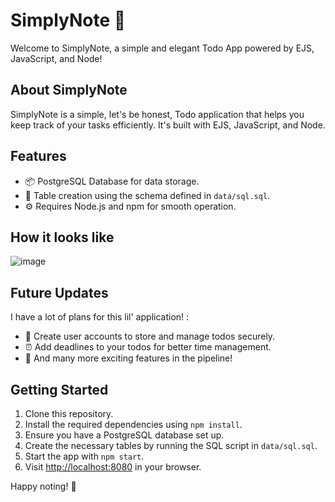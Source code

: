 # SimplyNote 📝

Welcome to SimplyNote, a simple and elegant Todo App powered by EJS, JavaScript, and Node!

## About SimplyNote

SimplyNote is a simple, let's be honest, Todo application that helps you keep track of your tasks efficiently. It's built with EJS, JavaScript, and Node.

## Features

- 📦 PostgreSQL Database for data storage.
- 📂 Table creation using the schema defined in `data/sql.sql`.
- ⚙️ Requires Node.js and npm for smooth operation.

## How it looks like

![image](https://github.com/dalia-nezzar/SimplyNote/assets/113182098/003746b6-640f-404d-96fc-ec6c575db95a)


## Future Updates

I have a lot of plans for this lil' application! :

- 👤 Create user accounts to store and manage todos securely.
- ⏰ Add deadlines to your todos for better time management.
- 🎉 And many more exciting features in the pipeline!

## Getting Started

1. Clone this repository.
2. Install the required dependencies using `npm install`.
3. Ensure you have a PostgreSQL database set up.
4. Create the necessary tables by running the SQL script in `data/sql.sql`.
5. Start the app with `npm start`.
6. Visit [http://localhost:8080](http://localhost:8080) in your browser.

Happy noting! 🚀

